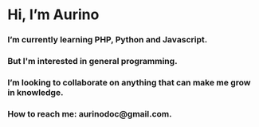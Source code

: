 <h1> Hi, I’m Aurino</h1>
<h3> I’m currently learning PHP, Python and Javascript.</h3>
<h3> But I'm interested in general programming. </h3>
<h3> I’m looking to collaborate on anything that can make me grow in knowledge.</h3>
<h3> How to reach me: aurinodoc@gmail.com.</h3>

<!---
AurinoMSMF/AurinoMSMF is a ✨ special ✨ repository because its `README.md` (this file) appears on your GitHub profile.
You can click the Preview link to take a look at your changes.
--->
